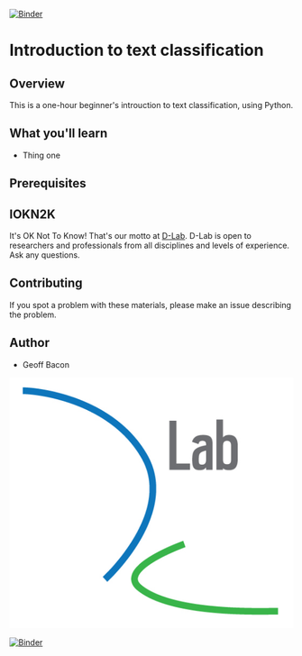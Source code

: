 [![Binder](https://mybinder.org/badge_logo.svg)](https://mybinder.org/v2/gh/TextXD/introduction-to-text-classification/master)

# Introduction to text classification

## Overview

This is a one-hour beginner's introuction to text classification, using Python.

## What you'll learn
* Thing one

## Prerequisites


## IOKN2K

It's OK Not To Know! That's our motto at [D-Lab](http://dlab.berkeley.edu/). D-Lab is open to researchers and professionals from all disciplines and levels of experience. Ask any questions.


## Contributing

If you spot a problem with these materials, please make an issue describing the problem.

## Author

* Geoff Bacon

![D-Lab logo](img/logo.jpg)

[![Binder](https://mybinder.org/badge_logo.svg)](https://mybinder.org/v2/gh/TextXD/introduction-to-text-classification/master)
